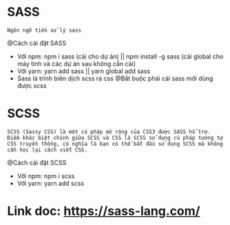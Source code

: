 # SASS
    Ngôn ngữ tiền xử lý sass
@Cách cài đặt SASS
- Với npm:
    npm i sass (cài cho dự án) || npm install -g sass (cài global cho máy tính và các dự án sau không cần cài)
- Với yarn:
    yarn add sass || yarn global add sass
- Sass là trình biên dịch scss ra css
@Bắt buộc phải cài sass mới dùng được scss


# SCSS
    SCSS (Sassy CSS) là một cú pháp mở rộng của CSS3 được SASS hỗ trợ. Điểm khác biệt chính giữa SCSS và CSS là SCSS sử dụng cú pháp tương tự CSS truyền thống, có nghĩa là bạn có thể bắt đầu sử dụng SCSS mà không cần học lại cách viết CSS. 
@Cách cài đặt SCSS
- Với npm:
    npm i scss
- Với yarn:
    yarn add scss
# Link doc: https://sass-lang.com/
